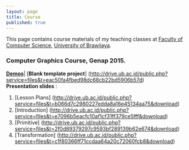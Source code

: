 ```yaml
---
layout: page
title: Course
published: true
---
```


This page contains course materials of my teaching classes at [Faculty of Computer Science](http://ptiik.ub.ac.id), [University of Brawijaya](http://www.ub.ac.id).

### Computer Graphics Course, Genap 2015.  
[**Demos**](https://github.com/eriqadams/computer-graphics)|
[**Blank template project**] (http://drive.ub.ac.id/public.php?service=files&t=eac50fa4fbed98dc68cb22bd5906b57d)  
**Presentation slides** :  
1. [Lesson Plans] (http://drive.ub.ac.id/public.php?service=files&t=b066d7c2980227edda8a16e45134aa75&download)
2. [Introduction] (http://drive.ub.ac.id/public.php?service=files&t=e7096b5eacfc10af1cf31ff379ce5fff&download)
3. [Primitive] (http://drive.ub.ac.id/public.php?service=files&t=2f0d89379297c9593bf289139b62e674&download)
4. [Transformation] (http://drive.ub.ac.id/public.php?service=files&t=c1f80366ff71ccdaa64a20c72060fcb8&download)